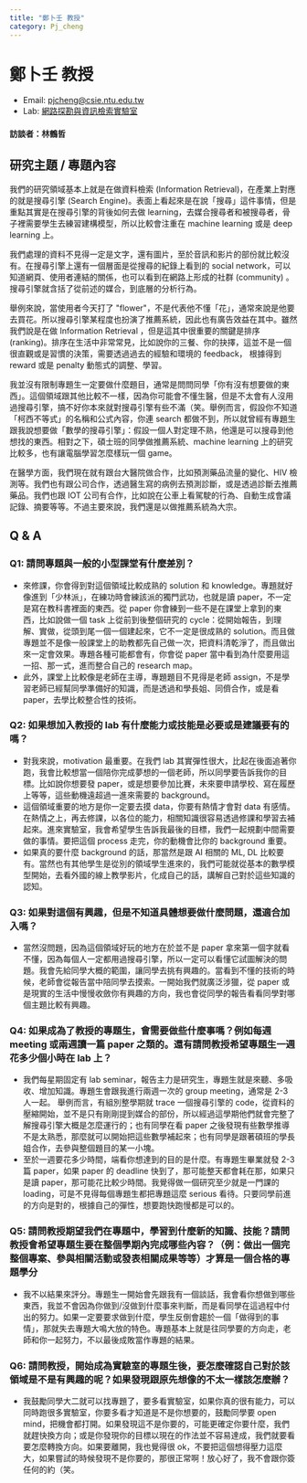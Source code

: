 ```yaml
---
title: "鄭卜壬 教授"
category: Pj_cheng
---
```


# 鄭卜壬 教授
* Email: pjcheng@csie.ntu.edu.tw
* Lab: [網路探勘與資訊檢索實驗室](https://www.csie.ntu.edu.tw/app-op/lab.php?Sn=7)

#### 訪談者：林鶴哲

## 研究主題 / 專題內容

我們的研究領域基本上就是在做資料檢索 (Information Retrieval)，在產業上對應的就是搜尋引擎 (Search Engine)。表面上看起來是在說「搜尋」這件事情，但是重點其實是在搜尋引擎的背後如何去做 learning，去媒合搜尋者和被搜尋者，骨子裡需要學生去練習建構模型，所以比較會注重在 machine learning 或是 deep learning 上。

我們處理的資料不見得一定是文字，還有圖片，至於音訊和影片的部份就比較沒有。在搜尋引擎上還有一個層面是從搜尋的紀錄上看到的 social network，可以知道網頁、使用者連結的關係，也可以看到在網路上形成的社群 (community) 。搜尋引擎就含括了從前述的媒合，到底層的分析行為。

舉例來說，當使用者今天打了 "flower"，不是代表他不懂「花」，通常來說是他要去買花。所以搜尋引擎某程度也扮演了推薦系統，因此也有廣告效益在其中。雖然我們說是在做 Information Retrieval ，但是這其中很重要的關鍵是排序 (ranking)。排序在生活中非常常見，比如說你的三餐、你的抉擇，這並不是一個很直觀或是習慣的決策，需要透過過去的經驗和環境的 feedback， 根據得到 reward 或是 penalty 動態式的調整、學習。

我並沒有限制專題生一定要做什麼題目，通常是問問同學「你有沒有想要做的東西」。這個領域跟其他比較不一樣，因為你可能會不懂生醫，但是不太會有人沒用過搜尋引擎，搞不好你本來就對搜尋引擎有些不滿（笑。舉例而言，假設你不知道「柯西不等式」的名稱和公式內容，你連 search 都做不到，所以就曾經有專題生跟我說想要做「數學的搜尋引擎」：假設一個人對定理不熟，他還是可以搜尋到他想找的東西。相對之下，碩士班的同學做推薦系統、machine learning 上的研究比較多，也有讓電腦學習怎麼樣玩一個 game。

在醫學方面，我們現在就有跟台大醫院做合作，比如預測藥品流量的變化、HIV 檢測等。我們也有跟公司合作，透過醫生寫的病例去預測診斷，或是透過診斷去推薦藥品。我們也跟 IOT 公司有合作，比如說在公車上看駕駛的行為、自動生成會議記錄、摘要等等。不過主要來說，我們還是以做推薦系統為大宗。

## Q & A

### Q1: 請問專題與一般的小型課堂有什麼差別？

* 來修課，你會得到對這個領域比較成熟的 solution 和 knowledge。專題就好像進到「少林派」，在練功時會練該派的獨門武功，也就是讀 paper，不一定是寫在教科書裡面的東西。從 paper 你會練到一些不是在課堂上拿到的東西，比如說做一個 task 上從前到後整個研究的 cycle：從開始報告，到理解、實做，從頭到尾一個一個建起來，它不一定是很成熟的 solution。而且做專題並不是像一般課堂上的助教都先自己做一次，把資料清乾淨了，而且做出來一定會效果。專題各種可能都會有，你會從 paper 當中看到為什麼要用這一招、那一式，進而整合自己的 research map。
* 此外，課堂上比較像是老師在主導，專題題目不見得是老師 assign，不是學習老師已經幫同學準備好的知識，而是透過和學長姐、同儕合作，或是看 paper，去學比較整合性的技術。

### Q2: 如果想加入教授的 lab 有什麼能力或技能是必要或是建議要有的嗎？

* 對我來說，motivation 最重要。在我們 lab 其實彈性很大，比起在後面追著你跑，我會比較想當一個陪你完成夢想的一個老師，所以同學要告訴我你的目標。比如說你想要發 paper，或是想要參加比賽，未來要申請學校、寫在履歷上等等，這些動機遠超過一進來需要的 background。
* 這個領域重要的地方是你一定要去摸 data，你要有熱情才會對 data 有感情。在熱情之上，再去修課，以各位的能力，相關知識很容易透過修課和學習去補起來。進來實驗室，我會希望學生告訴我最後的目標，我們一起規劃中間需要做的事情。要把這個 process 走完，你的動機會比你的 background 重要。
* 如果真的要什麼 background 的話，那當然是跟 AI 相關的 ML, DL 比較要有。當然也有其他學生是從別的領域學生進來的，我們可能就從基本的數學模型開始，去看外國的線上教學影片，化成自己的話，講解自己對於這些知識的認知。

### Q3: 如果對這個有興趣，但是不知道具體想要做什麼問題，還適合加入嗎？

* 當然沒問題，因為這個領域好玩的地方在於並不是 paper 拿來第一個字就看不懂，因為每個人一定都用過搜尋引擎，所以一定可以看懂它試圖解決的問題。我會先給同學大概的範圍，讓同學去挑有興趣的。當看到不懂的技術的時候，老師會從報告當中陪同學去摸索。一開始我們就廣泛涉獵，從 paper 或是現實的生活中慢慢收斂你有興趣的方向，我也會從同學的報告看看同學對哪個主題比較有興趣。

### Q4: 如果成為了教授的專題生，會需要做些什麼事嗎？例如每週 meeting 或兩週讀一篇 paper 之類的。還有請問教授希望專題生一週花多少個小時在 lab 上？

* 我們每星期固定有 lab seminar，報告主力是研究生，專題生就是來聽、多吸收、增加知識。專題生會跟我進行兩週一次的 group meeting，通常是 2-3 人一起。 舉例而言，有組別整學期就 trace 一個搜尋引擎的 code，從資料的壓縮開始，並不是只有剛剛提到媒合的部份，所以經過這學期他們就會完整了解搜尋引擎大概是怎麼運行的；也有同學在看 paper 之後發現有些數學推導不是太熟悉，那麼就可以開始把這些數學補起來；也有同學是跟著碩班的學長姐合作，去參與整個題目的某一小塊。
* 至於一週要花多少時間，端看你想達到的目的是什麼。有專題生畢業就發 2-3 篇 paper，如果 paper 的 deadline 快到了，那可能整天都會耗在那，如果只是讀 paper，那可能花比較少時間。我覺得做一個研究至少就是一門課的 loading，可是不見得每個專題生都把專題這麼 serious 看待。只要同學前進的方向是對的，根據自己的彈性，想要跑快跑慢都是可以的。

### Q5: 請問教授期望我們在專題中，學習到什麼新的知識、技能？請問教授會希望專題生要在整個學期內完成哪些內容？（例：做出一個完整個專案、參與相關活動或發表相關成果等等）才算是一個合格的專題學分

* 我不以結果來評分。專題生一開始會先跟我有一個談話，我會看你想做到哪些東西，我並不會因為你做到/沒做到什麼事來判斷，而是看同學在這過程中付出的努力。如果一定要要求做到什麼，學生反倒會趨於一個「做得到的事情」，那就失去專題大鳴大放的特色。專題基本上就是往同學要的方向走，老師和你一起努力，不以最後成敗當作專題的結果。

### Q6: 請問教授，開始成為實驗室的專題生後，要怎麼確認自己對於該領域是不是有興趣的呢？如果發現跟原先想像的不太一樣該怎麼辦？

* 我鼓勵同學大二就可以找專題了，要多看實驗室，如果你真的很有能力，可以同時跑很多實驗室，你要多看才知道是不是你想要的，鼓勵同學要 open mind，把機會都打開。如果發現這不是你要的，可能更確定你要什麼，我們就趕快換方向；或是你發現你的目標以現在的作法並不容易達成，我們就要看要怎麼轉換方向。如果要離開，我也覺得很 ok，不要把這個想得壓力這麼大，如果嘗試的時候發現不是你要的，那很正常啊！放心好了，我不會跟你簽任何的約（笑。